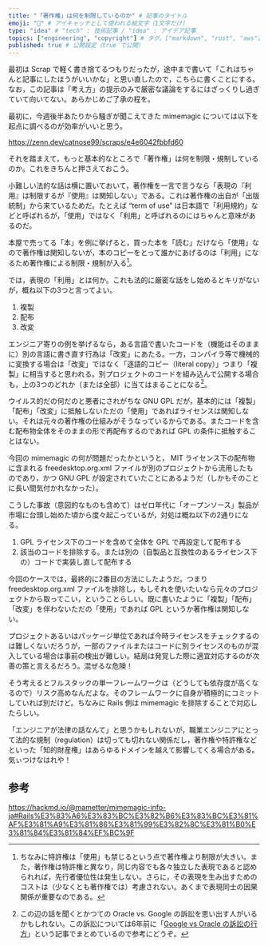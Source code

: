```yaml
---
title: "「著作権」は何を制限しているのか" # 記事のタイトル
emoji: "🤔" # アイキャッチとして使われる絵文字（1文字だけ）
type: "idea" # "tech" : 技術記事 / "idea" : アイデア記事
topics: ["engineering", "copyright"] # タグ。["markdown", "rust", "aws"] のように指定する
published: true # 公開設定（true で公開）
---
```


最初は Scrap で軽く書き捨てるつもりだったが，途中まで書いて「これはちゃんと記事にしたほうがいいかな」と思い直したので，こちらに書くことにする。なお，この記事は「考え方」の提示のみで厳密な議論をするにはざっくりし過ぎていて向いてない。あらかじめご了承の程を。

最初に，今週後半あたりから騒ぎが聞こえてきた mimemagic については以下を起点に調べるのが効率がいいと思う。

https://zenn.dev/catnose99/scraps/e4e6042fbbfd60

それを踏まえて，もっと基本的なところで「著作権」は何を制限・規制しているのか。これをきちんと押さえておこう。

小難しい法的な話は横に置いておいて，著作権を一言で言うなら「表現の『利用』は制限するが『使用』は関知しない」である。これは著作権の出自が「出版統制」から来ているためだ。たとえば “term of use” は日本語で「利用規約」などと呼ばれるが，「使用」ではなく「利用」と呼ばれるのにはちゃんと意味があるのだ。

本屋で売ってる「本」を例に挙げると，買った本を「読む」だけなら「使用」なので著作権は関知しないが，本のコピーをとって誰かにあげるのは「利用」になるため著作権による制限・規制が入る[^pat1]。

[^pat1]: ちなみに特許権は「使用」も禁じるという点で著作権より制限が大きい。また，著作権は特許権と異なり，同じ内容でも各々独立した表現であると認められれば，先行者優位性は発生しない。さらに，その表現を生み出すためのコストは（少なくとも著作権では）考慮されない。あくまで表現同士の因果関係が重要なのである。

では，表現の「利用」とは何か。これも法的に厳密な話をし始めるとキリがないが，概ね以下の3つと言ってよい。

1. 複製
1. 配布
1. 改変

エンジニア寄りの例を挙げるなら，ある言語で書いたコードを（機能はそのままに）別の言語に書き直す行為は「改変」にあたる。一方，コンパイラ等で機械的に変換する場合は「改変」ではなく「逐語的コピー（literal copy）」つまり「複製」に相当すると思われる。別プロジェクトのコードを組み込んで公開する場合も，上の3つのどれか（または全部）に当てはまることになる[^og1]。

[^og1]: この辺の話を聞くとかつての Oracle vs. Google の訴訟を思い出す人がいるかもしれない。この訴訟については6年前に「[Google vs Oracle の訴訟の行方](https://baldanders.info/blog/000861/)」という記事でまとめているので参考にどうぞ。

ウイルス的だの何だのと悪者にされがちな GNU GPL だが，基本的には「複製」「配布」「改変」に抵触しないただの「使用」であればライセンスは関知しない。それは元々の著作権の仕組みがそうなっているからである。またコードを含む配布物全体をそのままの形で再配布するのであれば GPL の条件に抵触することはない。

今回の mimemagic の何が問題だったかというと， MIT ライセンス下の配布物に含まれる freedesktop.org.xml ファイルが別のプロジェクトから流用したものであり，かつ GNU GPL が設定されていたことにあるようだ（しかもそのことに長い間気付かれなかった）。

こうした事故（意図的なものも含めて）はゼロ年代に「オープンソース」製品が市場に台頭し始めた頃から度々起こっているが，対処は概ね以下の2通りになる。

1. GPL ライセンス下のコードを含めて全体を GPL で再設定して配布する
2. 該当のコードを排除する。または別の（自製品と互換性のあるライセンス下の）コードで実装し直して配布する

今回のケースでは，最終的に2番目の方法にしたようだ。つまり freedesktop.org.xml ファイルを排除し，もしそれを使いたいなら元々のプロジェクトから取ってこい，ということらしい。既に書いたように「複製」「配布」「改変」を伴わないただの「使用」であれば GPL というか著作権は関知しない。

プロジェクトあるいはパッケージ単位であれば今時ライセンスをチェックするのは難しくないだろうが，一部のファイルまたはコードに別ライセンスのものが混入している場合は事前の検出が難しい。結局は発覚した際に適宜対応するのが次善の策と言えるだろう。混ぜるな危険！

そう考えるとフルスタックの単一フレームワークは（どうしても依存度が高くなるので）リスク高めなんだよな。そのフレームワークに自身が積極的にコミットしていれば別だけど。ちなみに Rails 側は mimemagic を排除することで対応したらしい。

「エンジニアが法律の話なんて」と思うかもしれないが，職業エンジニアにとって法的な規制（regulation）は切っても切れない関係だし，著作権や特許権などといった「知的財産権」はあらゆるドメインを越えて影響してくる場合がある。気ぃつけなはれや！

## 参考

https://hackmd.io/@mametter/mimemagic-info-ja#Rails%E3%83%A6%E3%83%BC%E3%82%B6%E3%83%BC%E3%81%AF%E3%81%A9%E3%81%86%E3%81%99%E3%82%8C%E3%81%B0%E3%81%84%E3%81%84%EF%BC%9F




<!-- eof -->
